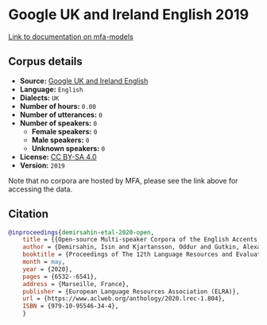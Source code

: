 
# Google UK and Ireland English 2019

[Link to documentation on mfa-models](https://mfa-models.readthedocs.io/en/main/corpus/google_uk_and_ireland_english_2019.html)

## Corpus details

- **Source:** [Google UK and Ireland English](https://openslr.org/83/)
- **Language:** `English`
- **Dialects:** `UK`
- **Number of hours:** `0.00`
- **Number of utterances:** `0`
- **Number of speakers:** `0`
  - **Female speakers:** `0`
  - **Male speakers:** `0`
  - **Unknown speakers:** `0`
- **License:** [CC BY-SA 4.0](https://creativecommons.org/licenses/by-sa/4.0/)
- **Version:** `2019`

Note that no corpora are hosted by MFA, please see the link above for accessing the data.

## Citation

```bibtex
@inproceedings{demirsahin-etal-2020-open,
	title = {{Open-source Multi-speaker Corpora of the English Accents in the British Isles}},
	author = {Demirsahin, Isin and Kjartansson, Oddur and Gutkin, Alexander and Rivera, Clara},
	booktitle = {Proceedings of The 12th Language Resources and Evaluation Conference (LREC)},
	month = may,
	year = {2020},
	pages = {6532--6541},
	address = {Marseille, France},
	publisher = {European Language Resources Association (ELRA)},
	url = {https://www.aclweb.org/anthology/2020.lrec-1.804},
	ISBN = {979-10-95546-34-4},
	}
```

